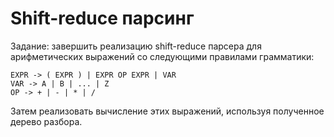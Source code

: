 # Shift-reduce парсинг

Задание: завершить реализацию shift-reduce парсера для арифметических выражений со следующими правилами грамматики:

```
EXPR -> ( EXPR ) | EXPR OP EXPR | VAR
VAR -> A | B | ... | Z
OP -> + | - | * | /
```

Затем реализовать вычисление этих выражений, используя полученное дерево разбора.
